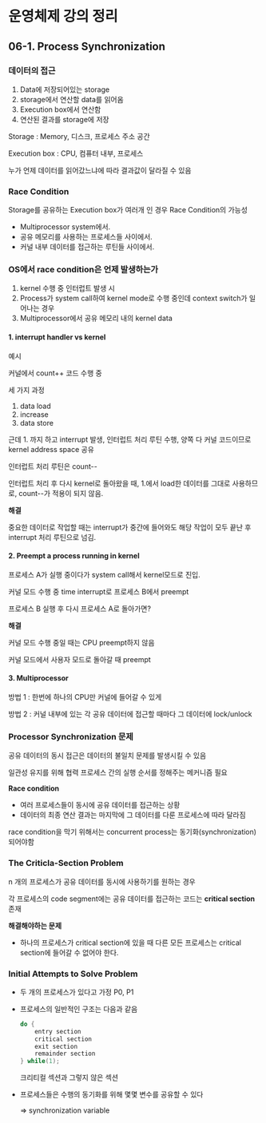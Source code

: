 # 운영체제 강의 정리

## 06-1. Process Synchronization

### 데이터의 접근

1. Data에 저장되어있는 storage
2. storage에서 연산할 data를 읽어옴
3. Execution box에서 연산함
4. 연산된 결과를 storage에 저장

Storage : Memory, 디스크, 프로세스 주소 공간

Execution box : CPU, 컴퓨터 내부, 프로세스

누가 언제 데이터를 읽어갔느냐에 따라 결과값이 달라질 수 있음

### Race Condition

Storage를 공유하는 Execution box가 여러개 인 경우 Race Condition의 가능성

- Multiprocessor system에서.
- 공유 메모리를 사용하는 프로세스들 사이에서.
- 커널 내부 데이터를 접근하는 루틴들 사이에서.



### OS에서 race condition은 언제 발생하는가

1. kernel 수행 중 인터럽트 발생 시
2. Process가 system call하여 kernel mode로 수행 중인데 context switch가 일어나는 경우
3. Multiprocessor에서 공유 메모리 내의 kernel data



#### 1. interrupt handler vs kernel

예시

커널에서 count++ 코드 수행 중

세 가지 과정

1. data load
2. increase
3. data store

근데 1. 까지 하고 interrupt 발생, 인터럽트 처리 루틴 수행, 양쪽 다 커널 코드이므로 kernel address space 공유

인터럽트 처리 루틴은 count--

인터럽트 처리 후 다시 kernel로 돌아왔을 때, 1.에서 load한 데이터를 그대로 사용하므로, count--가 적용이 되지 않음.

**해결**

중요한 데이터로 작업할 때는 interrupt가 중간에 들어와도 해당 작업이 모두 끝난 후 interrupt 처리 루틴으로 넘김.



#### 2. Preempt a process running in kernel

프로세스 A가 실행 중이다가 system call해서 kernel모드로 진입.

커널 모드 수행 중 time interrupt로 프로세스 B에서 preempt

프로세스 B 실행 후 다시 프로세스 A로 돌아가면?

**해결**

커널 모드 수행 중일 때는 CPU preempt하지 않음

커널 모드에서 사용자 모드로 돌아갈 때 preempt



#### 3. Multiprocessor

방법 1 : 한번에 하나의 CPU만 커널에 들어갈 수 있게

방법 2 : 커널 내부에 있는 각 공유 데이터에 접근할 때마다 그 데이터에 lock/unlock



### Processor Synchronization 문제

공유 데이터의 동시 접근은 데이터의 불일치 문제를 발생시킬 수 있음

일관성 유지를 위해 협력 프로세스 간의 실행 순서를 정해주는 메커니즘 필요

**Race condition**

- 여러 프로세스들이 동시에 공유 데이터를 접근하는 상황
- 데이터의 최종 연산 결과는 마지막에 그 데이터를 다룬 프로세스에 따라 달라짐

race condition을 막기 위해서는 concurrent process는 동기화(synchronization)되어야함



### The Criticla-Section Problem

n 개의 프로세스가 공유 데이터를 동시에 사용하기를 원하는 경우

각 프로세스의 code segment에는 공유 데이터를 접근하는 코드는 **critical section** 존재

**해결해야하는 문제**

- 하나의 프로세스가 critical section에 있을 때 다른 모든 프로세스는 critical section에 들어갈 수 없어야 한다.



### Initial Attempts to Solve Problem

- 두 개의 프로세스가 있다고 가정 P0, P1

- 프로세스의 일반적인 구조는 다음과 같음

  ```C
  do {
      entry section
      critical section
      exit section
      remainder section
  } while(1);
  ```

  크리티컬 섹션과 그렇지 않은 섹션

- 프로세스들은 수행의 동기화를 위해 몇몇 변수를 공유할 수 있다

  => synchronization variable